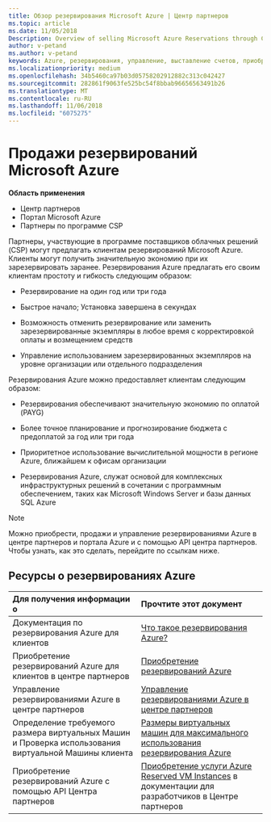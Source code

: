 ```yaml
---
title: Обзор резервирования Microsoft Azure | Центр партнеров
ms.topic: article
ms.date: 11/05/2018
Description: Overview of selling Microsoft Azure Reservations through CSP.
author: v-petand
ms.author: v-petand
keywords: Azure, резервирования, управление, выставление счетов, приобретение, Azure RI, зарезервированные экземпляры Azure
ms.localizationpriority: medium
ms.openlocfilehash: 34b5460ca97b03d05758202912882c313c042427
ms.sourcegitcommit: 282861f9063fe525bc54f8bbab96656563491b26
ms.translationtype: MT
ms.contentlocale: ru-RU
ms.lasthandoff: 11/06/2018
ms.locfileid: "6075275"
---
```

# <a name="sell-microsoft-azure-reservations"></a>Продажи резервирований Microsoft Azure

**Область применения**

-  Центр партнеров
-  Портал Microsoft Azure
-  Партнеры по программе CSP

Партнеры, участвующие в программе поставщиков облачных решений (CSP) могут предлагать клиентам резервирований Microsoft Azure. Клиенты могут получить значительную экономию при их зарезервировать заранее. Резервирования Azure предлагать его своим клиентам простоту и гибкость следующим образом:

-   Резервирование на один год или три года
 
-   Быстрое начало; Установка завершена в секундах 

-   Возможность отменить резервирование или заменить зарезервированные экземпляры в любое время с корректировкой оплаты и возмещением средств 

-   Управление использованием зарезервированных экземпляров на уровне организации или отдельного подразделения 

Резервирования Azure можно предоставляет клиентам следующим образом:

-   Резервирования обеспечивают значительную экономию по оплатой (PAYG)

-   Более точное планирование и прогнозирование бюджета с предоплатой за год или три года 

-   Приоритетное использование вычислительной мощности в регионе Azure, ближайшем к офисам организации  

-   Резервирования Azure, служат основой для комплексных инфраструктурных решений в сочетании с программным обеспечением, таких как Microsoft Windows Server и базы данных SQL Azure   

>[!NOTE]
> Можно приобрести, продажи и управление резервированиями Azure в центре партнеров и портала Azure и с помощью API центра партнеров. Чтобы узнать, как это сделать, перейдите по ссылкам ниже.

## <a name="azure-reservations-resources"></a>Ресурсы о резервированиях Azure
|**Для получения информации о**   |**Прочтите этот документ**    |
|:-----------------------------|:-----------------|
| Документация по резервирования Azure для клиентов | [Что такое резервирования Azure?](https://docs.microsoft.com/azure/billing/billing-save-compute-costs-reservations)
|Приобретение резервирований Azure для клиентов в центре партнеров   |[Приобретение резервирований Azure](azure-reservations-buying.md)
|Управление резервированиями Azure в центре партнеров | [Управление резервированиями Azure в центре партнеров](azure-reservations-manage.md)
|Определение требуемого размера виртуальных Машин и Проверка использования виртуальной Машины клиента   |[Размеры виртуальных машин для максимального использования резервирования Azure](azure-usage.md)   |
|Приобретение резервирований Azure с помощью API Центра партнеров | [Приобретение услуги Azure Reserved VM Instances](https://docs.microsoft.com/partner-center/develop/purchase-azure-reservations) в документации для разработчиков в Центре партнеров